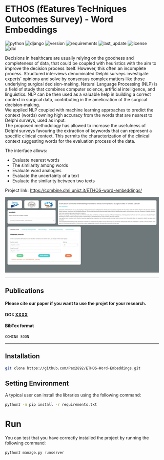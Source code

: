 # ETHOS (fEatures TecHniques Outcomes Survey) - Word Embeddings

![python](https://img.shields.io/badge/Python%20tested-3.9.x-blue)
![django](https://img.shields.io/badge/Django%20tested-3.2.x-blue)
![version](https://img.shields.io/badge/version-v.1.0-blueviolet)
![requirements](https://img.shields.io/badge/requirements-up%20to%20date-brightgreen)
![last_update](https://img.shields.io/badge/last%20update-September%2027%2C%202021-yellowgreen)
![license](https://img.shields.io/badge/License-PETAL%20by%20Giuseppe%20Sgroi%20is%20licensed%20under%20CC%20BY--NC--SA%204.0-red)
![doi](https://img.shields.io/badge/DOI-XXXXX-informational)

Decisions in healthcare are usually relying on the goodness and completeness of data, that could be coupled with heuristics with the aim to improve the decision process itself.  However, this often an incomplete process. Structured interviews denominated Delphi surveys investigate experts' opinions and solve by consensus complex matters like those underlying surgical decision-making. Natural Language Processing (NLP) is a field of study that combines computer science, artificial intelligence, and linguistics. NLP can be then used as a valuable help in building a correct context in surgical data, contributing in the amelioration of the surgical decision-making.<br>
We applied NLP coupled with machine learning approaches to predict the context (words) owning high accuracy from the words that are nearest to Delphi surveys, used as input. <br>
The proposed methodology has allowed to increase the usefulness of Delphi surveys favouring the extraction of keywords that can represent a specific clinical context. This permits the characterization of the clinical context suggesting words for the evaluation process of the data. 

The interface allows:
- Evaluate nearest words
- The similarity among words
- Evaluate word analogies
- Evaluate the uncertainty of a text
- Evaluate the similarity between two texts

Project link: <a href="https://combine.dmi.unict.it/ETHOS-word-embeddings/" target="_blank">https://combine.dmi.unict.it/ETHOS-word-embeddings/</a>

![gui](gui.png)

---

## Publications
#### Please cite our paper if you want to use the projet for your research.

#### DOI: [XXXX](XXXX)

#### BibTex format
```
COMING SOON
```

---

## Installation
```bash
git clone https://github.com/Pex2892/ETHOS-Word-Embeddings.git
```

## Setting Environment
A typical user can install the libraries using the following command:
``` bash
python3 -m pip install -r requirements.txt
```

# Run
You can test that you have correctly installed the project by running the following command:
```bash
python3 manage.py runserver
```
